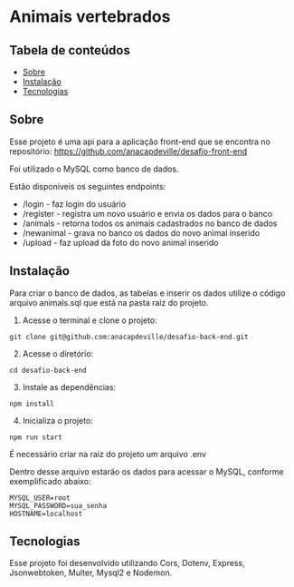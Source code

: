 # Animais vertebrados


## Tabela de conteúdos
  * [Sobre](#Sobre)
  * [Instalação](#instalação)
  * [Tecnologias](#tecnologias)

## Sobre
Esse projeto é uma api para a aplicação front-end que se encontra no repositório: https://github.com/anacapdeville/desafio-front-end

Foi utilizado o MySQL como banco de dados.

Estão disponíveis os seguintes endpoints:
- /login - faz login do usuário
- /register - registra um novo usuário e envia os dados para o banco
- /animals - retorna todos os animais cadastrados no banco de dados
- /newanimal - grava no banco os dados do novo animal inserido
- /upload - faz upload da foto do novo animal inserido


## Instalação
Para criar o banco de dados, as tabelas e inserir os dados utilize o código arquivo animals.sql que está na pasta raiz do projeto.

1. Acesse o terminal e clone o projeto:

```
git clone git@github.com:anacapdeville/desafio-back-end.git
```

2. Acesse o diretório:
```
cd desafio-back-end
```

3. Instale as dependências:
```
npm install
```

4. Inicializa o projeto:
```
npm run start
```

É necessário criar na raiz do projeto um arquivo .env

Dentro desse arquivo estarão os dados para acessar o MySQL, conforme exemplificado abaixo:

```
MYSQL_USER=root
MYSQL_PASSWORD=sua_senha
HOSTNAME=localhost
```

## Tecnologias
Esse projeto foi desenvolvido utilizando Cors, Dotenv, Express, Jsonwebtoken, Multer, Mysql2 e Nodemon.
